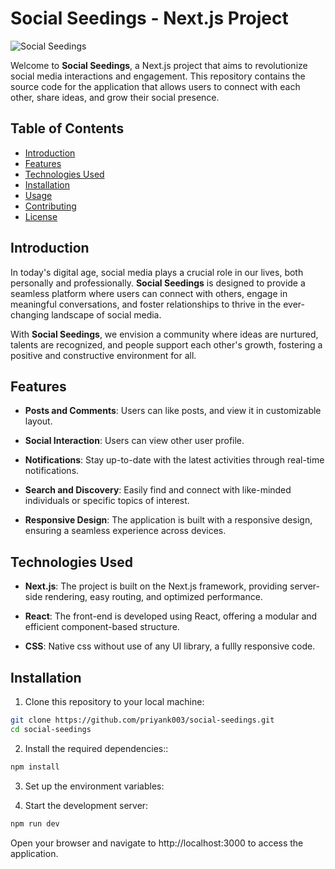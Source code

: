 # Social Seedings - Next.js Project

![Social Seedings](/path/to/your/logo.png)

Welcome to **Social Seedings**, a Next.js project that aims to revolutionize social media interactions and engagement. This repository contains the source code for the application that allows users to connect with each other, share ideas, and grow their social presence.

## Table of Contents

- [Introduction](#introduction)
- [Features](#features)
- [Technologies Used](#technologies-used)
- [Installation](#installation)
- [Usage](#usage)
- [Contributing](#contributing)
- [License](#license)

## Introduction

In today's digital age, social media plays a crucial role in our lives, both personally and professionally. **Social Seedings** is designed to provide a seamless platform where users can connect with others, engage in meaningful conversations, and foster relationships to thrive in the ever-changing landscape of social media.

With **Social Seedings**, we envision a community where ideas are nurtured, talents are recognized, and people support each other's growth, fostering a positive and constructive environment for all.

## Features

- **Posts and Comments**: Users can like posts, and view it in customizable layout.

- **Social Interaction**: Users can view other user profile.

- **Notifications**: Stay up-to-date with the latest activities through real-time notifications.

- **Search and Discovery**: Easily find and connect with like-minded individuals or specific topics of interest.

- **Responsive Design**: The application is built with a responsive design, ensuring a seamless experience across devices.

## Technologies Used

- **Next.js**: The project is built on the Next.js framework, providing server-side rendering, easy routing, and optimized performance.

- **React**: The front-end is developed using React, offering a modular and efficient component-based structure.

- **CSS**: Native css without use of any UI library, a fullly responsive code.

## Installation

1. Clone this repository to your local machine:

```bash
git clone https://github.com/priyank003/social-seedings.git
cd social-seedings
```

2. Install the required dependencies::

```bash
npm install
```
3. Set up the environment variables:

4. Start the development server:

```bash
npm run dev
```

Open your browser and navigate to http://localhost:3000 to access the application.


